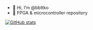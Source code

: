 - 👋 Hi, I’m @bbttko
- 👀 FPGA & microcontroller repository

[![GitHub stats](https://github-readme-stats.vercel.app/api?username=bbttko)](https://github.com/bbttko/github-readme-stats)

<!--- 
- 💞️ I’m looking to collaborate ...
- 📫 How to reach me ...
[![Top Langs](https://github-readme-stats.vercel.app/api/top-langs/?username=bbttko&layout=compact)](https://github.com/bbttko/github-readme-stats)
--->


<!---
bbttko/bbttko is a ✨ special ✨ repository because its `README.md` (this file) appears on your GitHub profile.
You can click the Preview link to take a look at your changes.
--->

